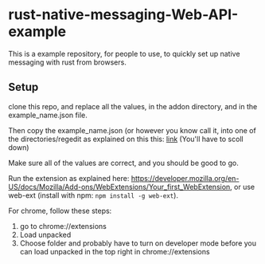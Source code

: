 # rust-native-messaging-Web-API-example
This is a example repository, for people to use, to quickly set up native messaging with rust from browsers.

## Setup
clone this repo, and replace all the values, in the addon directory, and in the example_name.json file.

Then copy the example_name.json (or however you know call it, into one of the directories/regedit as explained on this this: [link](https://developer.mozilla.org/en-US/docs/Mozilla/Add-ons/WebExtensions/Native_manifests) (You'll have to scoll down)

Make sure all of the values are correct, and you should be good to go.

Run the extension as explained here: https://developer.mozilla.org/en-US/docs/Mozilla/Add-ons/WebExtensions/Your_first_WebExtension, or use web-ext (install with npm: `npm install -g web-ext`).

For chrome, follow these steps:
1) go to chrome://extensions
2) Load unpacked
3) Choose folder
and probably have to turn on developer mode before you can load unpacked in the top right in chrome://extensions
